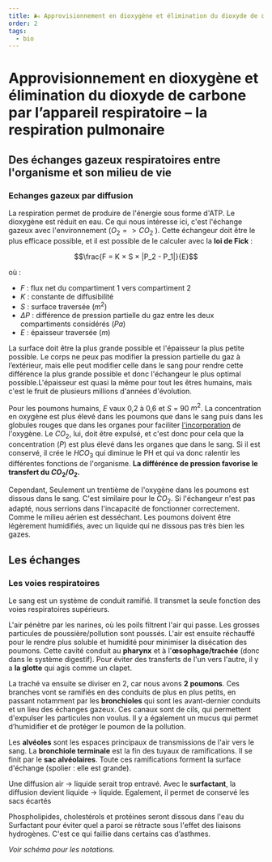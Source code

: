 ```yaml
---
title: 🌬 Approvisionnement en dioxygène et élimination du dioxyde de carbone par l’appareil respiratoire – larespiration pulmonaire
order: 2
tags:
  - bio
---
```


# Approvisionnement en dioxygène et élimination du dioxyde de carbone par l’appareil respiratoire – la respiration pulmonaire

## Des échanges gazeux respiratoires entre l'organisme et son milieu de vie

### Echanges gazeux par diffusion

La respiration permet de produire de l'énergie sous forme d'ATP. Le dioxygène est réduit en eau. Ce qui nous intéresse ici, c'est l'échange gazeux avec l'environnement ($O_2 => CO_2$ ). Cette échangeur doit être le plus efficace possible, et il est possible de le calculer avec la **loi de Fick** :

$$\frac{F = K × S × |P_2 - P_1|}{E}$$

où :
- $F$ : flux net du compartiment 1 vers compartiment 2
- $K$ : constante de diffusibilité
- $S$ : surface traversée ($m^2$)
- $\Delta P$ : différence de pression partielle du gaz entre les deux compartiments considérés ($Pa$)
- $E$ : épaisseur traversée ($m$)

La surface doit être la plus grande possible et l'épaisseur la plus petite possible. Le corps ne peux pas modifier la pression partielle du gaz à l’extérieur, mais elle peut modifier celle dans le sang pour rendre cette différence la plus grande possible et donc l'échangeur le plus optimal possible.L'épaisseur est quasi la même pour tout les êtres humains, mais c'est le fruit de plusieurs millions d'années d'évolution.

Pour les poumons humains, $E$ vaux 0,2 à 0,6 et $S$ = 90 $m^2$. La concentration en oxygène est plus élevé dans les poumons que dans le sang puis dans les globules rouges que dans les organes pour faciliter <u style="">l'incorporation</u> de l'oxygène. Le $CO_2$, lui, doit être expulsé, et c'est donc pour cela que la concentration ($P$) est plus élevé dans les organes que dans le sang. Si il est conservé, il crée le $HCO_3$ qui diminue le PH et qui va donc ralentir les différentes fonctions de l'organisme. **La différénce de pression favorise le transfert du $CO_2 / O_2$.**

Cependant, Seulement un trentième de l'oxygène dans les poumons est dissous dans le sang. C'est similaire pour le $CO_2$. Si l'échangeur n'est pas adapté, nous serrions dans l'incapacité de fonctionner correctement. Comme le milieu aérien est desséchant. Les poumons doivent être légèrement humidifiés, avec un liquide qui ne dissous pas très bien les gazes.

## Les échanges 

### Les voies respiratoires

Le sang est un système de conduit ramifié. Il transmet la seule fonction des voies respiratoires supérieurs. 

L'air pénètre par les narines, où les poils filtrent l'air qui passe. Les grosses particules de poussière/pollution sont poussés. L'air est ensuite réchauffé pour le rendre plus soluble et humidité pour minimiser la disécation des poumons. Cette cavité conduit au **pharynx** et à l'**œsophage/trachée** (donc dans le système digestif). Pour éviter des transferts de l'un vers l'autre, il y a **la glotte** qui agis comme un clapet.  

La traché va ensuite se diviser en 2, car nous avons **2 poumons**. Ces branches vont se ramifiés en des conduits de plus en plus petits, en passant notamment par les **bronchioles** qui sont les avant-dernier conduits et un lieu des échanges gazeux. Ces canaux sont de cils, qui permettent d'expulser les particules non voulus. Il y a également un mucus qui permet d’humidifier et de protéger le poumon de la  pollution. 

Les **alvéoles** sont les espaces principaux de transmissions de l'air vers le sang. 
La **bronchiole terminale** est la fin des tuyaux de ramifications. Il se finit par le **sac alvéolaires**. Toute ces ramifications forment la surface d'échange (spolier : elle est grande).  

Une diffusion air -> liquide serait trop entravé. Avec le **surfactant**, la diffusion devient liquide -> liquide. Egalement, il permet de conservé les sacs écartés

Phospholipides, cholestérols et protéines seront dissous dans l'eau du Surfactant pour éviter quel a paroi se rétracte sous l'effet des liaisons hydrogènes. C'est ce qui faillie dans certains cas d’asthmes. 

*Voir schéma pour les notations.*
